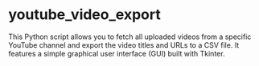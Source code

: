 # youtube_video_export
This Python script allows you to fetch all uploaded videos from a specific YouTube channel and export the video titles and URLs to a CSV file. It features a simple graphical user interface (GUI) built with Tkinter.
